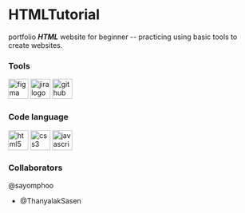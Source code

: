 # HTMLTutorial

portfolio ***HTML*** website for beginner -- practicing using basic tools to create websites.

### Tools

[<img src="https://cdn.jsdelivr.net/gh/devicons/devicon/icons/figma/figma-original.svg" height="40" alt="figma logo"/>](https://www.figma.com/file/4nShFjkjghQEMbT0gQtVRS/HTMLTutorial?type=design&node-id=0-1&mode=design&t=tgx8cWZb5rm19fV4-0)
<img src="https://cdn.jsdelivr.net/gh/devicons/devicon/icons/jira/jira-original.svg" height="40" alt="jira logo"  />
<img src="https://cdn.jsdelivr.net/gh/devicons/devicon/icons/github/github-original.svg" height="40" alt="github logo"  />

### Code language

<div align="left">
  <img src="https://cdn.jsdelivr.net/gh/devicons/devicon/icons/html5/html5-original.svg" height="40" alt="html5 logo"  />
  <img src="https://cdn.jsdelivr.net/gh/devicons/devicon/icons/css3/css3-original.svg" height="40" alt="css3 logo"  />
  <img src="https://cdn.jsdelivr.net/gh/devicons/devicon/icons/javascript/javascript-original.svg" height="40" alt="javascript logo"  />
</div>

### Collaborators

@sayomphoo
- @ThanyalakSasen
